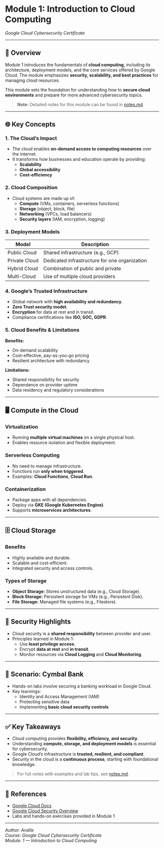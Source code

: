 # Module 1: Introduction to Cloud Computing  
*Google Cloud Cybersecurity Certificate*

---

## 📘 Overview
Module 1 introduces the fundamentals of **cloud computing**, including its architecture, deployment models, and the core services offered by Google Cloud. The module emphasizes **security, scalability, and best practices** for managing cloud resources.  

This module sets the foundation for understanding how to **secure cloud environments** and prepare for more advanced cybersecurity topics.

> **Note:** Detailed notes for this module can be found in [notes.md](./notes.md).

---

## 🌐 Key Concepts

### 1. The Cloud’s Impact
- The cloud enables **on-demand access to computing resources** over the internet.
- It transforms how businesses and education operate by providing:
  - **Scalability**
  - **Global accessibility**
  - **Cost-efficiency**

### 2. Cloud Composition
- Cloud systems are made up of:
  - **Compute** (VMs, containers, serverless functions)
  - **Storage** (object, block, file)
  - **Networking** (VPCs, load balancers)
  - **Security layers** (IAM, encryption, logging)

### 3. Deployment Models
| Model        | Description |
|--------------|-------------|
| Public Cloud  | Shared infrastructure (e.g., GCP) |
| Private Cloud | Dedicated infrastructure for one organization |
| Hybrid Cloud  | Combination of public and private |
| Multi-Cloud   | Use of multiple cloud providers |

### 4. Google’s Trusted Infrastructure
- Global network with **high availability and redundancy**.
- **Zero Trust security model**.
- **Encryption** for data at rest and in transit.
- Compliance certifications like **ISO, SOC, GDPR**.

### 5. Cloud Benefits & Limitations
**Benefits:**  
- On-demand scalability  
- Cost-effective, pay-as-you-go pricing  
- Resilient architecture with redundancy  

**Limitations:**  
- Shared responsibility for security  
- Dependence on provider uptime  
- Data residency and regulatory considerations  

---

## 🖥️ Compute in the Cloud

### Virtualization
- Running **multiple virtual machines** on a single physical host.
- Enables resource isolation and flexible deployment.

### Serverless Computing
- No need to manage infrastructure.
- Functions run **only when triggered**.
- Examples: **Cloud Functions**, **Cloud Run**.

### Containerization
- Package apps with all dependencies.
- Deploy via **GKE (Google Kubernetes Engine)**.
- Supports **microservices architectures**.

---

## 🗄️ Cloud Storage
### Benefits
- Highly available and durable.
- Scalable and cost-efficient.
- Integrated security and access controls.

### Types of Storage
- **Object Storage:** Stores unstructured data (e.g., Cloud Storage).  
- **Block Storage:** Persistent storage for VMs (e.g., Persistent Disk).  
- **File Storage:** Managed file systems (e.g., Filestore).

---

## 🔑 Security Highlights
- Cloud security is a **shared responsibility** between provider and user.
- Principles learned in Module 1:
  - Use **least privilege access**.
  - Encrypt **data at rest** and **in transit**.
  - Monitor resources via **Cloud Logging** and **Cloud Monitoring**.

---

## 🏦 Scenario: Cymbal Bank
- Hands-on labs involve securing a banking workload in Google Cloud.
- Key learnings:
  - Identity and Access Management (IAM)
  - Protecting sensitive data
  - Implementing **basic cloud security controls**

---

## ✅ Key Takeaways
- Cloud computing provides **flexibility, efficiency, and security**.
- Understanding **compute, storage, and deployment models** is essential for cybersecurity.
- Google Cloud’s infrastructure is **trusted, resilient, and compliant**.
- Security in the cloud is a **continuous process**, starting with foundational knowledge.

> For full notes with examples and lab tips, see [notes.md](./notes.md).

---

## 🔗 References
- [Google Cloud Docs](https://cloud.google.com/docs)  
- [Google Cloud Security Overview](https://cloud.google.com/security)  
- Labs and hands-on exercises provided in Module 1

---

*Author: Andile*  
*Course: Google Cloud Cybersecurity Certificate*  
*Module: 1 — Introduction to Cloud Computing*
